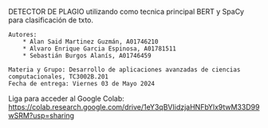 DETECTOR DE PLAGIO utilizando como tecnica principal BERT y SpaCy para clasificación de txto.
    
    Autores:
        * Alan Said Martinez Guzmán, A01746210
        * Alvaro Enrique Garcia Espinosa, A01781511
        * Sebastián Burgos Alanís, A01746459
        
    Materia y Grupo: Desarrollo de aplicaciones avanzadas de ciencias computacionales, TC3002B.201
    Fecha de entrega: Viernes 03 de Mayo 2024

Liga para acceder al Google Colab: 
https://colab.research.google.com/drive/1eY3qBVIidzjaHNFbYlx9twM33D99wSRM?usp=sharing
